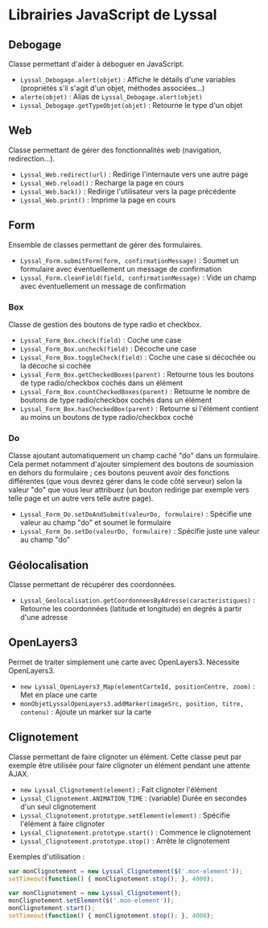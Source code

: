 # Librairies JavaScript de Lyssal


## Debogage

Classe permettant d'aider à déboguer en JavaScript.

* `Lyssal_Debogage.alert(objet)` : Affiche le détails d'une variables (propriétés s'il s'agit d'un objet, méthodes associées...)
* `alerte(objet)` : Alias de `Lyssal_Debogage.alert(objet)`
* `Lyssal_Debogage.getTypeObjet(objet)` : Retourne le type d'un objet


## Web

Classe permettant de gérer des fonctionnalités web (navigation, redirection...).

* `Lyssal_Web.redirect(url)` : Redirige l'internaute vers une autre page
* `Lyssal_Web.reload()` : Recharge la page en cours
* `Lyssal_Web.back()` : Redirige l'utilisateur vers la page précédente
* `Lyssal_Web.print()` : Imprime la page en cours


## Form

Ensemble de classes permettant de gérer des formulaires.

* `Lyssal_Form.submitForm(form, confirmationMessage)` : Soumet un formulaire avec éventuellement un message de confirmation
* `Lyssal_Form.cleanField(field, confirmationMessage)` : Vide un champ avec éventuellement un message de confirmation

### Box

Classe de gestion des boutons de type radio et checkbox.

* `Lyssal_Form_Box.check(field)` : Coche une case
* `Lyssal_Form_Box.uncheck(field)` : Décoche une case
* `Lyssal_Form_Box.toggleCheck(field)` : Coche une case si décochée ou la décoche si cochée
* `Lyssal_Form_Box.getCheckedBoxes(parent)` : Retourne tous les boutons de type radio/checkbox cochés dans un élément
* `Lyssal_Form_Box.countCheckedBoxes(parent)` : Retourne le nombre de boutons de type radio/checkbox cochés dans un élément
* `Lyssal_Form_Box.hasCheckedBox(parent)` : Retourne si l'élément contient au moins un boutons de type radio/checkbox coché

### Do

Classe ajoutant automatiquement un champ caché "do" dans un formulaire. Cela permet notamment d'ajouter simplement des boutons de soumission en dehors du formulaire ; ces boutons peuvent avoir des fonctions différentes (que vous devrez gérer dans le code côté serveur) selon la valeur "do" que vous leur attribuez (un bouton redirige par exemple vers telle page et un autre vers telle autre page).

* `Lyssal_Form_Do.setDoAndSubmit(valeurDo, formulaire)` : Spécifie une valeur au champ "do" et soumet le formulaire
* `Lyssal_Form_Do.setDo(valeurDo, formulaire)` : Spécifie juste une valeur au champ "do"


## Géolocalisation

Classe permettant de récupérer des coordonnées.

* `Lyssal_Geolocalisation.getCoordonneesByAdresse(caracteristiques)` : Retourne les coordonnées (latitude et longitude) en degrés à partir d'une adresse


## OpenLayers3

Permet de traiter simplement une carte avec OpenLayers3. Nécessite OpenLayers3.

* `new Lyssal_OpenLayers3_Map(elementCarteId, positionCentre, zoom)` : Met en place une carte
* `monObjetLyssalOpenLayers3.addMarker(imageSrc, position, titre, contenu)` : Ajoute un marker sur la carte


## Clignotement

Classe permettant de faire clignoter un élément. Cette classe peut par exemple être utilisée pour faire clignoter un élément pendant une attente AJAX.

* `new Lyssal_Clignotement(element)` : Fait clignoter l'élément
* `Lyssal_Clignotement.ANIMATION_TIME` : (variable) Durée en secondes d'un seul clignotement
* `Lyssal_Clignotement.prototype.setElement(element)` : Spécifie l'élément à faire clignoter
* `Lyssal_Clignotement.prototype.start()` : Commence le clignotement
* `Lyssal_Clignotement.prototype.stop()` : Arrête le clignotement

Exemples d'utilisation :

```js
var monClignotement = new Lyssal_Clignotement($('.mon-element'));
setTimeout(function() { monClignotement.stop(); }, 4000);
```

```js
var monClignotement = new Lyssal_Clignotement();
monClignotement.setElement($('.mon-element'));
monClignotement.start();
setTimeout(function() { monClignotement.stop(); }, 4000);
```
